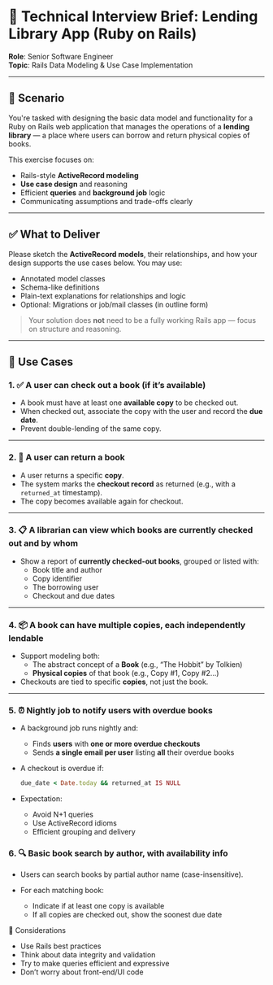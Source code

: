 # 📘 Technical Interview Brief: Lending Library App (Ruby on Rails)

**Role**: Senior Software Engineer  
**Topic**: Rails Data Modeling & Use Case Implementation

---

## 🧾 Scenario

You're tasked with designing the basic data model and functionality for a Ruby on Rails web application that manages the operations of a **lending library** — a place where users can borrow and return physical copies of books.

This exercise focuses on:

- Rails-style **ActiveRecord modeling**
- **Use case design** and reasoning
- Efficient **queries** and **background job** logic
- Communicating assumptions and trade-offs clearly

---

## ✅ What to Deliver

Please sketch the **ActiveRecord models**, their relationships, and how your design supports the use cases below. You may use:

- Annotated model classes  
- Schema-like definitions  
- Plain-text explanations for relationships and logic  
- Optional: Migrations or job/mail classes (in outline form)  

> Your solution does **not** need to be a fully working Rails app — focus on structure and reasoning.

---

## 📌 Use Cases

### 1. ✅ A user can check out a book (if it’s available)

- A book must have at least one **available copy** to be checked out.
- When checked out, associate the copy with the user and record the **due date**.
- Prevent double-lending of the same copy.

---

### 2. 🔄 A user can return a book

- A user returns a specific **copy**.
- The system marks the **checkout record** as returned (e.g., with a `returned_at` timestamp).
- The copy becomes available again for checkout.

---

### 3. 📋 A librarian can view which books are currently checked out and by whom

- Show a report of **currently checked-out books**, grouped or listed with:
  - Book title and author  
  - Copy identifier  
  - The borrowing user  
  - Checkout and due dates  

---

### 4. 📦 A book can have multiple copies, each independently lendable

- Support modeling both:
  - The abstract concept of a **Book** (e.g., “The Hobbit” by Tolkien)
  - **Physical copies** of that book (e.g., Copy #1, Copy #2...)
- Checkouts are tied to specific **copies**, not just the book.

---

### 5. ⏰ Nightly job to notify users with overdue books

- A background job runs nightly and:
  - Finds **users** with **one or more overdue checkouts**
  - Sends **a single email per user** listing **all** their overdue books

- A checkout is overdue if:

  ```ruby
  due_date < Date.today && returned_at IS NULL
  ```

- Expectation:
  - Avoid N+1 queries
  - Use ActiveRecord idioms
  - Efficient grouping and delivery

### 6. 🔍 Basic book search by author, with availability info
- Users can search books by partial author name (case-insensitive).

- For each matching book:
  - Indicate if at least one copy is available
  - If all copies are checked out, show the soonest due date

🧠 Considerations
- Use Rails best practices
- Think about data integrity and validation
- Try to make queries efficient and expressive
- Don’t worry about front-end/UI code

